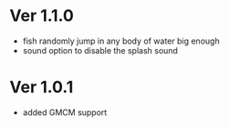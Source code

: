 ﻿# Ver 1.1.0
 - fish randomly jump in any body of water big enough
 - sound option to disable the splash sound

# Ver 1.0.1
 - added GMCM support